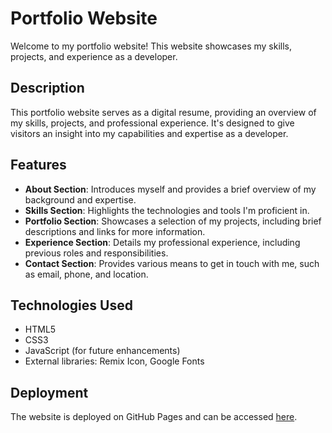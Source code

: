 # Portfolio Website

Welcome to my portfolio website! This website showcases my skills, projects, and experience as a developer.

## Description

This portfolio website serves as a digital resume, providing an overview of my skills, projects, and professional experience. It's designed to give visitors an insight into my capabilities and expertise as a developer.

## Features

- **About Section**: Introduces myself and provides a brief overview of my background and expertise.
- **Skills Section**: Highlights the technologies and tools I'm proficient in.
- **Portfolio Section**: Showcases a selection of my projects, including brief descriptions and links for more information.
- **Experience Section**: Details my professional experience, including previous roles and responsibilities.
- **Contact Section**: Provides various means to get in touch with me, such as email, phone, and location.

## Technologies Used

- HTML5
- CSS3
- JavaScript (for future enhancements)
- External libraries: Remix Icon, Google Fonts

## Deployment

The website is deployed on GitHub Pages and can be accessed [here]([https://akshit1535.github.io/portfolio-website/]).
